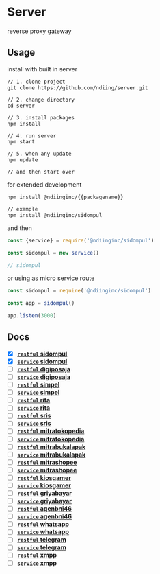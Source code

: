 # Server
reverse proxy gateway

## Usage
install with built in server
```
// 1. clone project
git clone https://github.com/ndiing/server.git

// 2. change directory
cd server

// 3. install packages
npm install

// 4. run server
npm start

// 5. when any update
npm update

// and then start over
```

for extended development
```
npm install @ndiinginc/{{packagename}}

// example
npm install @ndiinginc/sidompul
```

and then

```js
const {service} = require('@ndiinginc/sidompul')

const sidompul = new service()

// sidompul
```

or using as micro service route

```js
const sidompul = require('@ndiinginc/sidompul')

const app = sidompul()

app.listen(3000)
```

## Docs

-   [x] **[`restful` sidompul](./api/sidompul/v1/README.md)**
-   [x] **[`service` sidompul](./api/sidompul/v1/README.md)**
-   [ ] **[`restful` digiposaja](./api/digiposaja/v1/README.md)**
-   [ ] **[`service` digiposaja](./api/digiposaja/v1/README.md)**
-   [ ] **[`restful` simpel](./api/simpel/v1/README.md)**
-   [ ] **[`service` simpel](./api/simpel/v1/README.md)**
-   [ ] **[`restful` rita](./api/rita/v1/README.md)**
-   [ ] **[`service` rita](./api/rita/v1/README.md)**
-   [ ] **[`restful` sris](./api/sris/v1/README.md)**
-   [ ] **[`service` sris](./api/sris/v1/README.md)**
-   [ ] **[`restful` mitratokopedia](./api/mitratokopedia/v1/README.md)**
-   [ ] **[`service` mitratokopedia](./api/mitratokopedia/v1/README.md)**
-   [ ] **[`restful` mitrabukalapak](./api/mitrabukalapak/v1/README.md)**
-   [ ] **[`service` mitrabukalapak](./api/mitrabukalapak/v1/README.md)**
-   [ ] **[`restful` mitrashopee](./api/mitrashopee/v1/README.md)**
-   [ ] **[`service` mitrashopee](./api/mitrashopee/v1/README.md)**
-   [ ] **[`restful` kiosgamer](./api/kiosgamer/v1/README.md)**
-   [ ] **[`service` kiosgamer](./api/kiosgamer/v1/README.md)**
-   [ ] **[`restful` griyabayar](./api/griyabayar/v1/README.md)**
-   [ ] **[`service` griyabayar](./api/griyabayar/v1/README.md)**
-   [ ] **[`restful` agenbni46](./api/agenbni46/v1/README.md)**
-   [ ] **[`service` agenbni46](./api/agenbni46/v1/README.md)**
-   [ ] **[`restful` whatsapp](./api/whatsapp/v1/README.md)**
-   [ ] **[`service` whatsapp](./api/whatsapp/v1/README.md)**
-   [ ] **[`restful` telegram](./api/telegram/v1/README.md)**
-   [ ] **[`service` telegram](./api/telegram/v1/README.md)**
-   [ ] **[`restful` xmpp](./api/xmpp/v1/README.md)**
-   [ ] **[`service` xmpp](./api/xmpp/v1/README.md)**
